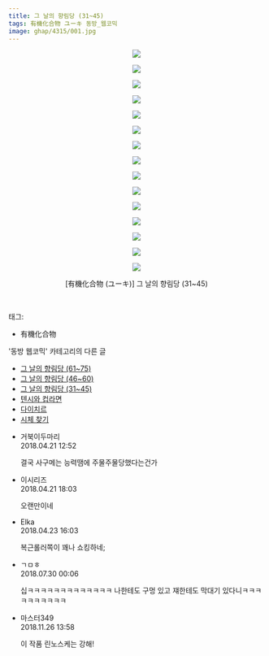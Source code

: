 ```yaml
---
title: 그 날의 향림당 (31~45)
tags: 有機化合物 ユーキ 동방_웹코믹
image: ghap/4315/001.jpg
---
```

<div class="article">
<p style="text-align: center; clear: none; float: none;"><img src="{{ site.nasurl }}/ghap/4315/001.jpg"/></p>
<p style="text-align: center; clear: none; float: none;"><img src="{{ site.nasurl }}/ghap/4315/002.jpg"/></p>
<p style="text-align: center; clear: none; float: none;"><img src="{{ site.nasurl }}/ghap/4315/003.jpg"/></p>
<p style="text-align: center; clear: none; float: none;"><img src="{{ site.nasurl }}/ghap/4315/004.jpg"/></p>
<p style="text-align: center; clear: none; float: none;"><img src="{{ site.nasurl }}/ghap/4315/005.jpg"/></p>
<p style="text-align: center; clear: none; float: none;"><img src="{{ site.nasurl }}/ghap/4315/006.jpg"/></p>
<p style="text-align: center; clear: none; float: none;"><img src="{{ site.nasurl }}/ghap/4315/007.jpg"/></p>
<p style="text-align: center; clear: none; float: none;"><img src="{{ site.nasurl }}/ghap/4315/008.jpg"/></p>
<p style="text-align: center; clear: none; float: none;"><img src="{{ site.nasurl }}/ghap/4315/009.jpg"/></p>
<p style="text-align: center; clear: none; float: none;"><img src="{{ site.nasurl }}/ghap/4315/010.jpg"/></p>
<p style="text-align: center; clear: none; float: none;"><img src="{{ site.nasurl }}/ghap/4315/011.jpg"/></p>
<p style="text-align: center; clear: none; float: none;"><img src="{{ site.nasurl }}/ghap/4315/012.jpg"/></p>
<p style="text-align: center; clear: none; float: none;"><img src="{{ site.nasurl }}/ghap/4315/013.jpg"/></p>
<p style="text-align: center; clear: none; float: none;"><img src="{{ site.nasurl }}/ghap/4315/014.jpg"/></p>
<p style="text-align: center; clear: none; float: none;"><img src="{{ site.nasurl }}/ghap/4315/015.jpg"/></p>
<p style="text-align: center; clear: none; float: none;">[有機化合物 (ユーキ)] 그 날의 향림당 (31~45)</p>
<p><br/></p>
</div><div class="tagTrail">
<p>태그: </p>
<ul>
<li>有機化合物</li>
</ul>
</div><div class="another">
<p>'동방 웹코믹' 카테고리의 다른 글</p>
<ul>
<li><a href="/2018-04-20-ghap_4317">그 날의 향림당 (61~75)</a></li>
<li><a href="/2018-04-20-ghap_4316">그 날의 향림당 (46~60)</a></li>
<li><a href="/2018-04-20-ghap_4315">그 날의 향림당 (31~45)</a></li>
<li><a href="/2018-04-20-ghap_4314">텐시와 컵라면</a></li>
<li><a href="/2018-04-20-ghap_4313">다이치르</a></li>
<li><a href="/2018-04-20-ghap_4309">시체 찾기</a></li>
</ul>
</div><div class="cb_module cb_fluid">
<div class="cb_wrt cb_profile">
<div class="comment">
<ul>
<li class="cb_thumb_off" id="comment15242595">
<div class="cb_comment_area">
<div class="cb_info_area">
<div class="cb_section">
<span class="cb_nick_name">거북이두마리</span>
</div>
<div class="cb_section">
<span class="cb_date">2018.04.21 12:52 </span>
</div>
</div>
<div class="cb_dsc_comment">
<p class="cb_dsc">
											결국 사구메는 능력땜에 주물주물당했다는건가
										</p>
</div>
</div></li>
<li class="cb_thumb_off" id="comment15242683">
<div class="cb_comment_area">
<div class="cb_info_area">
<div class="cb_section">
<span class="cb_nick_name">이시리즈</span>
</div>
<div class="cb_section">
<span class="cb_date">2018.04.21 18:03 </span>
</div>
</div>
<div class="cb_dsc_comment">
<p class="cb_dsc">
											오랜만이네
										</p>
</div>
</div></li>
<li class="cb_thumb_off" id="comment15243792">
<div class="cb_comment_area">
<div class="cb_info_area">
<div class="cb_section">
<span class="cb_nick_name">Elka</span>
</div>
<div class="cb_section">
<span class="cb_date">2018.04.23 16:03 </span>
</div>
</div>
<div class="cb_dsc_comment">
<p class="cb_dsc">
											복근롤러쪽이 꽤나 쇼킹하네;
										</p>
</div>
</div></li>
<li class="cb_thumb_off" id="comment15296567">
<div class="cb_comment_area">
<div class="cb_info_area">
<div class="cb_section">
<span class="cb_nick_name">ㄱㅁㅎ</span>
</div>
<div class="cb_section">
<span class="cb_date">2018.07.30 00:06 </span>
</div>
</div>
<div class="cb_dsc_comment">
<p class="cb_dsc">
											십ㅋㅋㅋㅋㅋㅋㅋㅋㅋㅋㅋㅋㅋ 나한테도 구멍 있고 쟤한테도 막대기 있다니ㅋㅋㅋㅋㅋㅋㅋㅋㅋㅋ
										</p>
</div>
</div></li>
<li class="cb_thumb_off" id="comment15378747">
<div class="cb_comment_area">
<div class="cb_info_area">
<div class="cb_section">
<span class="cb_nick_name">마스터349</span>
</div>
<div class="cb_section">
<span class="cb_date">2018.11.26 13:58 </span>
</div>
</div>
<div class="cb_dsc_comment">
<p class="cb_dsc">
											이 작품 린노스케는 강해!
										</p>
</div>
</div></li>
</ul>
</div>
</div><!-- commentList close -->
</div>